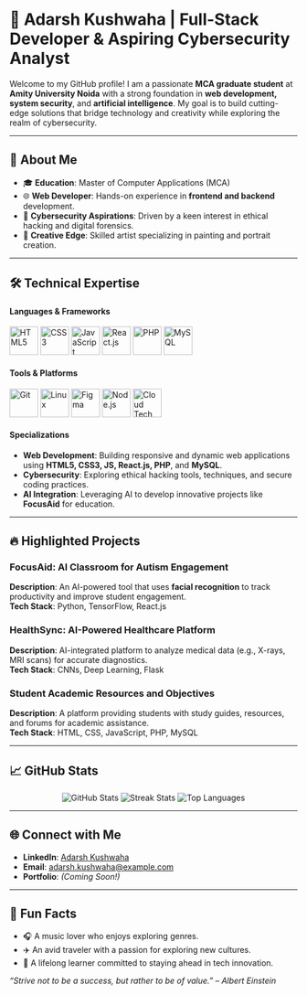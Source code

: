 # 🌟 Adarsh Kushwaha | Full-Stack Developer & Aspiring Cybersecurity Analyst  

Welcome to my GitHub profile! I am a passionate **MCA graduate student** at **Amity University Noida** with a strong foundation in **web development, system security**, and **artificial intelligence**. My goal is to build cutting-edge solutions that bridge technology and creativity while exploring the realm of cybersecurity.  

---

## 💼 **About Me**  
- 🎓 **Education**: Master of Computer Applications (MCA)  
- 🌐 **Web Developer**: Hands-on experience in **frontend and backend** development.  
- 🎯 **Cybersecurity Aspirations**: Driven by a keen interest in ethical hacking and digital forensics.  
- 🎨 **Creative Edge**: Skilled artist specializing in painting and portrait creation.  

---

## 🛠 **Technical Expertise**  
#### **Languages & Frameworks**  
<p>
  <img src="https://media.giphy.com/media/XAxylRMCdpbEWUAvr8/giphy.gif" alt="HTML5" width="50" />
  <img src="https://media.giphy.com/media/fsEaZldNC8A1PJ3mwp/giphy.gif" alt="CSS3" width="50" />
  <img src="https://media.giphy.com/media/ln7z2eWriiQAllfVcn/giphy.gif" alt="JavaScript" width="50" />
  <img src="https://media.giphy.com/media/eNAsjO55tPbgaor7ma/giphy.gif" alt="React.js" width="50" />
  <img src="https://media.giphy.com/media/JqDcpPX8vWahUny0pE/giphy.gif" alt="PHP" width="50" />
  <img src="https://media.giphy.com/media/UWt0rhp21JgLwoeFQP/giphy.gif" alt="MySQL" width="50" />
</p>

#### **Tools & Platforms**  
<p>
  <img src="https://media.giphy.com/media/kH1DBkPNyZPOk0BxrM/giphy.gif" alt="Git" width="50" />
  <img src="https://media.giphy.com/media/IdyAQJVN2kVPNUrojM/giphy.gif" alt="Linux" width="50" />
  <img src="https://media.giphy.com/media/kH6CqYiquZawmU1HI6/giphy.gif" alt="Figma" width="50" />
  <img src="https://media.giphy.com/media/3oriO0OEd9QIDdllqo/giphy.gif" alt="Node.js" width="50" />
  <img src="https://media.giphy.com/media/TqywQsAYCG2LcmBsyf/giphy.gif" alt="Cloud Tech" width="50" />
</p>

#### **Specializations**  
- **Web Development**: Building responsive and dynamic web applications using **HTML5, CSS3, JS, React.js, PHP**, and **MySQL**.  
- **Cybersecurity**: Exploring ethical hacking tools, techniques, and secure coding practices.  
- **AI Integration**: Leveraging AI to develop innovative projects like **FocusAid** for education.  

---

## 🔥 **Highlighted Projects**  
### **FocusAid: AI Classroom for Autism Engagement**  
**Description**: An AI-powered tool that uses **facial recognition** to track productivity and improve student engagement.  
**Tech Stack**: Python, TensorFlow, React.js  

### **HealthSync: AI-Powered Healthcare Platform**  
**Description**: AI-integrated platform to analyze medical data (e.g., X-rays, MRI scans) for accurate diagnostics.  
**Tech Stack**: CNNs, Deep Learning, Flask  

### **Student Academic Resources and Objectives**  
**Description**: A platform providing students with study guides, resources, and forums for academic assistance.  
**Tech Stack**: HTML, CSS, JavaScript, PHP, MySQL  

---

## 📈 **GitHub Stats**  
<p align="center">
  <img src="https://github-readme-stats.vercel.app/api?username=adarsh-kushwaha&show_icons=true&theme=tokyonight" alt="GitHub Stats" />
  <img src="https://github-readme-streak-stats.herokuapp.com/?user=adarsh-kushwaha&theme=tokyonight" alt="Streak Stats" />
  <img src="https://github-readme-stats.vercel.app/api/top-langs/?username=adarsh-kushwaha&layout=compact&theme=tokyonight" alt="Top Languages" />
</p>

---

## 🌐 **Connect with Me**  
- **LinkedIn**: [Adarsh Kushwaha](https://www.linkedin.com/in/adarsh-kushwaha)  
- **Email**: [adarsh.kushwaha@example.com](mailto:adarsh.kushwaha@example.com)  
- **Portfolio**: *(Coming Soon!)*  

---

## 🎨 **Fun Facts**  
- 🎧 A music lover who enjoys exploring genres.  
- ✈️ An avid traveler with a passion for exploring new cultures.  
- 🌱 A lifelong learner committed to staying ahead in tech innovation.  

*“Strive not to be a success, but rather to be of value.” – Albert Einstein*
